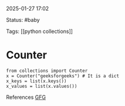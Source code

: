 
2025-01-27 17:02

Status: #baby 

Tags: [[python collections]]


# Counter

```
from collections import Counter
x = Counter("geeksforgeeks") # It is a dict
x_keys = list(x.keys())
x_values = list(x.values())
```


References
[GFG](https://www.geeksforgeeks.org/python-counter-objects-elements/)
